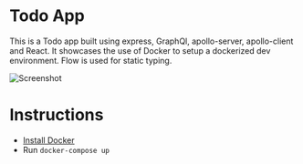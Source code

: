 Todo App
=====
This is a Todo app built using express, GraphQl, apollo-server, apollo-client and React.
It showcases the use of Docker to setup a dockerized dev environment.
Flow is used for static typing.

![Screenshot](/screenshot.jpg?raw=true "Screenshot")

Instructions
=====
- [Install Docker](https://www.docker.com)
- Run `docker-compose up`
